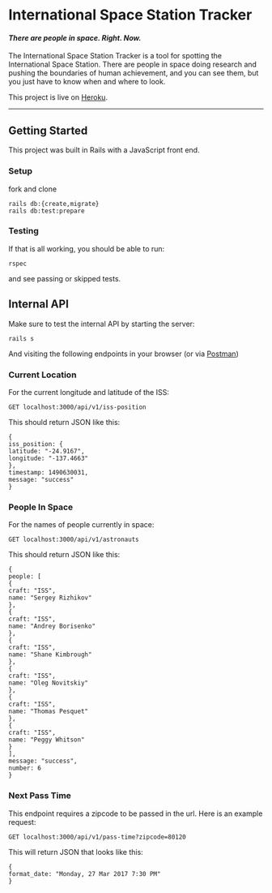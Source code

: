 # International Space Station Tracker

#### _There are people in space. Right. Now._

The International Space Station Tracker is a tool for spotting the International Space Station. There are people in space doing research and pushing the boundaries of human achievement, and you can see them, but you just have to know when and where to look.

This project is live on [Heroku](https://international-space-station.herokuapp.com/).
___
## Getting Started
This project was built in Rails with a JavaScript front end.

### Setup
fork and clone

```
rails db:{create,migrate}
rails db:test:prepare
```

### Testing
If that is all working, you should be able to run:
```
rspec
```
and see passing or skipped tests.

## Internal API
Make sure to test the internal API by starting the server:
```
rails s
```
And visiting the following endpoints in your browser (or via [Postman](https://chrome.google.com/webstore/detail/postman/fhbjgbiflinjbdggehcddcbncdddomop?hl=en))

### Current Location

For the current longitude and latitude of the ISS:

`GET localhost:3000/api/v1/iss-position`

This should return JSON like this:
```
{
iss_position: {
latitude: "-24.9167",
longitude: "-137.4663"
},
timestamp: 1490630031,
message: "success"
}
```

### People In Space

For the names of people currently in space:

`GET localhost:3000/api/v1/astronauts`

This should return JSON like this:
```
{
people: [
{
craft: "ISS",
name: "Sergey Rizhikov"
},
{
craft: "ISS",
name: "Andrey Borisenko"
},
{
craft: "ISS",
name: "Shane Kimbrough"
},
{
craft: "ISS",
name: "Oleg Novitskiy"
},
{
craft: "ISS",
name: "Thomas Pesquet"
},
{
craft: "ISS",
name: "Peggy Whitson"
}
],
message: "success",
number: 6
}
```

### Next Pass Time

This endpoint requires a zipcode to be passed in the url. Here is an example request:

`GET localhost:3000/api/v1/pass-time?zipcode=80120`

This will return JSON that looks like this:
```
{
format_date: "Monday, 27 Mar 2017 7:30 PM"
}
```
